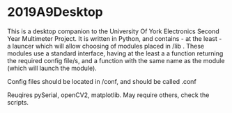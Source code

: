 # 2019A9Desktop
This is a desktop companion to the University Of York Electronics Second Year Multimeter Project.
It is written in Python, and contains - at the least - a launcer which will allow choosing of modules placed in /lib .
These modules use a standard interface, having at the least a a function returning the required config file/s,
and a function with the same name as the module (which will launch the module).

Config files should be located in /conf, and should be called <name>.conf


Reuqires pySerial, openCV2, matplotlib.
May require others, check the scripts.
